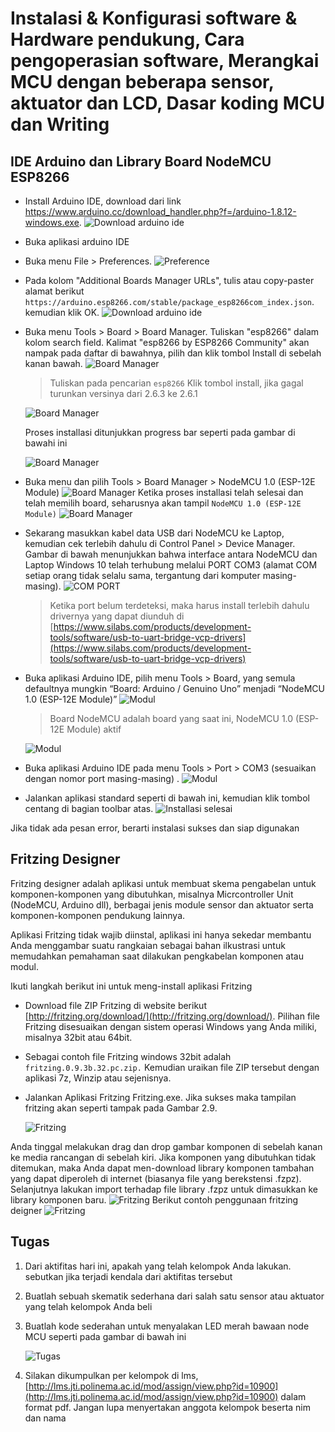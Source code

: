 # Instalasi & Konfigurasi software & Hardware pendukung, Cara pengoperasian software, Merangkai MCU dengan beberapa sensor, aktuator dan LCD, Dasar koding MCU dan Writing
## IDE Arduino dan Library Board NodeMCU ESP8266
+ Install Arduino IDE, download dari link https://www.arduino.cc/download_handler.php?f=/arduino-1.8.12-windows.exe.
    ![Download arduino ide](images/ide.png)
+ Buka aplikasi arduino IDE
+ Buka menu File > Preferences. 
    ![Preference](images/ide2.png)
+ Pada kolom "Additional Boards Manager URLs", tulis atau copy-paster alamat berikut 
`https://arduino.esp8266.com/stable/package_esp8266com_index.json`. kemudian klik OK.
    ![Download arduino ide](images/ide3.png)
+ Buka menu Tools > Board > Board Manager. Tuliskan "esp8266" dalam kolom search field. Kalimat "esp8266 by ESP8266 
Community" akan nampak pada daftar di bawahnya, pilih dan klik tombol Install di sebelah kanan bawah.
    ![Board Manager](images/ide4.png)
    
    > Tuliskan pada pencarian `esp8266`
      Klik tombol install, jika gagal turunkan versinya dari 2.6.3 ke 2.6.1                                                                                                                                                                                                                                                              
    
    ![Board Manager](images/ide5.png)
    
    Proses installasi ditunjukkan progress bar seperti pada gambar di bawahi ini
    
    ![Board Manager](images/ide6.png)
    
+ Buka menu dan pilih Tools > Board Manager > NodeMCU 1.0 (ESP-12E Module)
    ![Board Manager](images/ide7.png)
    Ketika proses installasi telah selesai dan telah memilih board, seharusnya akan tampil `NodeMCU 1.0 (ESP-12E Module)`
    ![Board Manager](images/ide8.png)
 
+ Sekarang masukkan kabel data USB dari NodeMCU ke Laptop, kemudian cek terlebih dahulu di Control Panel > Device 
Manager. Gambar di bawah menunjukkan bahwa interface antara NodeMCU dan Laptop Windows 10 telah terhubung melalui 
PORT COM3 (alamat COM setiap orang tidak selalu sama, tergantung dari komputer masing-masing).
    ![COM PORT](images/ide9.png)
    > Ketika port belum terdeteksi, maka harus install terlebih dahulu drivernya yang dapat diunduh di 
    [https://www.silabs.com/products/development-tools/software/usb-to-uart-bridge-vcp-drivers](https://www.silabs.com/products/development-tools/software/usb-to-uart-bridge-vcp-drivers)
    
+ Buka aplikasi Arduino IDE, pilih menu Tools > Board, yang semula defaultnya mungkin “Board: Arduino / Genuino Uno” 
menjadi “NodeMCU 1.0 (ESP-12E Module)”
    ![Modul](images/ide10.png)
    
    > Board NodeMCU adalah board yang saat ini, NodeMCU 1.0 (ESP-12E Module) aktif
    
    ![Modul](images/ide11.png)

+ Buka aplikasi Arduino IDE pada menu Tools > Port > COM3 (sesuaikan dengan nomor port masing-masing) .
    ![Modul](images/ide12.png)
    
+ Jalankan aplikasi standard seperti di bawah ini, kemudian klik tombol centang di bagian toolbar atas.
    ![Installasi selesai](images/ide13.png)
 
Jika tidak ada pesan error, berarti instalasi sukses dan siap digunakan

## Fritzing Designer
Fritzing designer adalah aplikasi untuk membuat skema pengabelan untuk komponen-komponen yang dibutuhkan, misalnya 
Micrcontroller Unit (NodeMCU, Arduino dll), berbagai jenis module sensor dan aktuator serta komponen-komponen pendukung lainnya.
 
Aplikasi Fritzing tidak wajib diinstal, aplikasi ini hanya sekedar membantu Anda menggambar suatu rangkaian sebagai 
bahan ilkustrasi untuk memudahkan pemahaman saat dilakukan pengkabelan komponen atau modul. 

Ikuti langkah berikut ini untuk meng-install aplikasi Fritzing
+ Download file ZIP Fritzing di website berikut [http://fritzing.org/download/](http://fritzing.org/download/). 
Pilihan file Fritzing disesuaikan dengan sistem operasi Windows yang Anda miliki, misalnya 32bit atau 64bit.
+ Sebagai contoh file Fritzing windows 32bit adalah `fritzing.0.9.3b.32.pc.zip.` Kemudian uraikan file ZIP tersebut dengan 
aplikasi 7z, Winzip atau sejenisnya.
+ Jalankan Aplikasi Fritzing Fritzing.exe. Jika sukses maka tampilan fritzing akan seperti tampak pada Gambar 2.9.

    ![Fritzing](images/fritzing.png)

Anda tinggal melakukan drag dan drop gambar komponen di sebelah kanan ke media rancangan di sebelah kiri. Jika komponen 
yang dibutuhkan tidak ditemukan, maka Anda dapat men-download library komponen tambahan yang dapat diperoleh di internet 
(biasanya file yang berekstensi .fzpz). Selanjutnya lakukan import terhadap file library .fzpz untuk dimasukkan ke 
library komponen baru.
![Fritzing](images/fritzing2.png)
Berikut contoh penggunaan fritzing deigner
![Fritzing](images/fritzing3.png)

## Tugas
1. Dari aktifitas hari ini, apakah yang telah kelompok Anda lakukan. sebutkan jika terjadi kendala dari aktifitas tersebut
2. Buatlah sebuah skematik sederhana dari salah satu sensor atau aktuator yang telah kelompok Anda beli
3. Buatlah kode sederahan untuk menyalakan LED merah bawaan node MCU seperti pada gambar di bawah ini

    ![Tugas](images/tugas.gif)
    
4. Silakan dikumpulkan per kelompok di lms, [http://lms.jti.polinema.ac.id/mod/assign/view.php?id=10900](http://lms.jti.polinema.ac.id/mod/assign/view.php?id=10900)
   dalam format pdf. Jangan lupa menyertakan anggota kelompok beserta nim dan nama